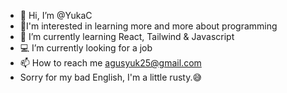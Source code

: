 - 👋 Hi, I’m @YukaC
- 👀I'm interested in learning more and more about programming
- 🌱 I’m currently learning React, Tailwind & Javascript
- 💻 I’m currently looking for a job
- 📫 How to reach me agusyuk25@gmail.com
- Sorry for my bad English, I'm a little rusty.😅

<!---
YukaC/YukaC is a ✨ special ✨ repository because its `README.md` (this file) appears on your GitHub profile.
You can click the Preview link to take a look at your changes.
--->
